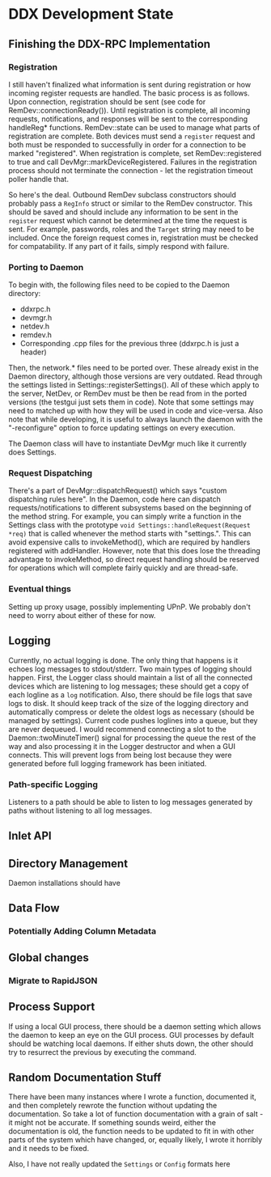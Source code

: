 # DDX Development State

## Finishing the DDX-RPC Implementation

### Registration
I still haven't finalized what information is sent during registration or how incoming register requests are handled.  The basic process is as follows.  Upon connection, registration should be sent (see code for RemDev::connectionReady()).  Until registration is complete, all incoming requests, notifications, and responses will be sent to the corresponding handleReg* functions.  RemDev::state can be used to manage what parts of registration are complete.  Both devices must send a `register` request and both must be responded to successfully in order for a connection to be marked "registered".  When registration is complete, set RemDev::registered to true and call DevMgr::markDeviceRegistered.  Failures in the registration process should not terminate
the connection - let the registration timeout poller handle that.

So here's the deal.  Outbound RemDev subclass constructors should probably pass a `RegInfo` struct or similar to the RemDev constructor.  This should be saved and should include any information to be sent in the `register` request which cannot be determined at the time the request is sent.  For example, passwords, roles and the `Target` string may need to be included.  Once the foreign request comes in, registration must be checked for compatability.  If any part of it fails, simply respond with failure.  

### Porting to Daemon
To begin with, the following files need to be copied to the Daemon directory:

- ddxrpc.h
- devmgr.h
- netdev.h
- remdev.h
- Corresponding .cpp files for the previous three (ddxrpc.h is just a header)

Then, the network.* files need to be ported over.  These already exist in the Daemon directory, although those versions are very outdated.  Read through the settings listed in Settings::registerSettings().  All of these which apply to the server, NetDev, or RemDev must be then be read from in the ported versions (the testgui just sets them in code).  Note that some settings may need to matched up with how they will be used in code and vice-versa.  Also note that while developing, it is useful to always launch the daemon with the "-reconfigure" option to force updating settings on every execution.

The Daemon class will have to instantiate DevMgr much like it currently does Settings.

### Request Dispatching
There's a part of DevMgr::dispatchRequest() which says "custom dispatching rules here".
In the Daemon, code here can dispatch requests/notifications to different subsystems based
on the beginning of the method string.  For example, you can simply write a function in the
Settings class with the prototype `void Settings::handleRequest(Request *req)` that is called whenever
the method starts with "settings.".  This can avoid expensive calls to invokeMethod(), which are required by handlers registered with addHandler.  However, note that this does lose the threading advantage to invokeMethod, so direct request handling should be reserved for operations which will complete fairly quickly and are thread-safe.

### Eventual things
Setting up proxy usage, possibly implementing UPnP.  We probably don't need to worry about either of these for now.

## Logging
Currently, no actual logging is done.  The only thing that happens is it echoes log messages to stdout/stderr.  Two main types of logging should happen.  First, the Logger class should maintain a list of all the connected devices which are listening to log messages; these should get a copy of each logline as a `log` notification.  Also, there should be file logs that save logs to disk.  It should keep track of the size of the logging directory and automatically compress or delete the oldest logs as necessary (should be managed by settings).  Current code pushes loglines into a queue, but they are never dequeued.  I would recommend connecting a slot to the Daemon::twoMinuteTimer() signal for processing the queue the rest of the way and also processing it in the Logger destructor and when a GUI connects.  This will prevent logs from being lost because they were generated before full logging framework has been initiated.

### Path-specific Logging
Listeners to a path should be able to listen to log messages generated by paths without listening to all log messages.

## Inlet API


## Directory Management
Daemon installations should have 

## Data Flow

### Potentially Adding Column Metadata

## Global changes

### Migrate to RapidJSON

## Process Support
If using a local GUI process, there should be a daemon setting which allows the daemon to keep an eye on the GUI process.  GUI processes by default should be watching local daemons.  If either shuts down, the other should try to resurrect the previous by executing the command.

## Random Documentation Stuff
There have been many instances where I wrote a function, documented it, and then completely rewrote the function without updating the documentation.  So take a lot of function documentation with a grain of salt - it might not be accurate.  If something sounds weird, either the documentation is old, the function needs to be updated to fit in with other parts of the system which have changed, or, equally likely, I wrote it horribly and it needs to be fixed.

Also, I have not really updated the `Settings` or `Config` formats here